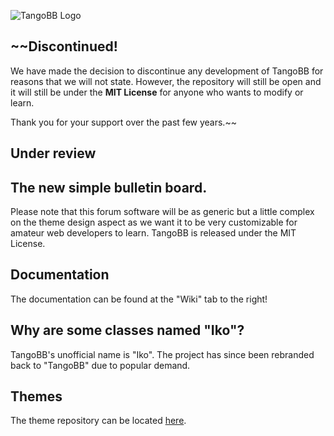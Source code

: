 ![TangoBB Logo](https://raw.githubusercontent.com/Codetana/TangoBB/master/public/img/tangobb_logo.png)
## ~~Discontinued!
We have made the decision to discontinue any development of TangoBB for reasons that we will not state. However, the repository will still be open and it will still be under the **MIT License** for anyone who wants to modify or learn.

Thank you for your support over the past few years.~~

## Under review

## The new simple bulletin board.
Please note that this forum software will be as generic but a little complex on the theme design aspect as we want it to be very customizable for amateur web developers to learn.
TangoBB is released under the MIT License.

## Documentation
The documentation can be found at the "Wiki" tab to the right!

## Why are some classes named "Iko"?
TangoBB's unofficial name is "Iko". The project has since been rebranded back to "TangoBB" due to popular demand.

## Themes
The theme repository can be located [here](https://github.com/Codetana/TangoBB-Themes).
